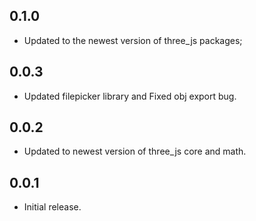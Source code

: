 ## 0.1.0

* Updated to the newest version of three_js packages;

## 0.0.3

* Updated filepicker library and Fixed obj export bug.

## 0.0.2

* Updated to newest version of three_js core and math.

## 0.0.1

* Initial release.